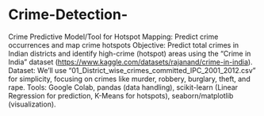 # Crime-Detection-
Crime Predictive Model/Tool for Hotspot Mapping: Predict crime occurrences and map crime hotspots
Objective: Predict total crimes in Indian districts and identify high-crime (hotspot) areas using the “Crime in India” dataset (https://www.kaggle.com/datasets/rajanand/crime-in-india).
Dataset: We’ll use “01_District_wise_crimes_committed_IPC_2001_2012.csv” for simplicity, focusing on crimes like murder, robbery, burglary, theft, and rape.
Tools: Google Colab, pandas (data handling), scikit-learn (Linear Regression for prediction, K-Means for hotspots), seaborn/matplotlib (visualization).
